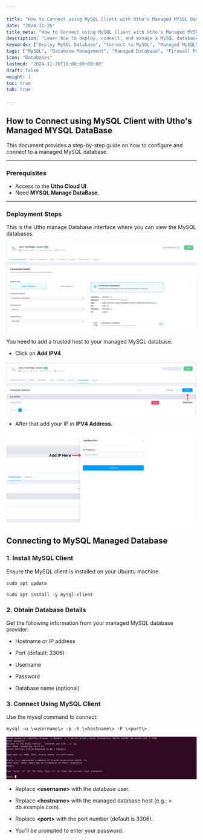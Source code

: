 ```yaml
---

title: "How to Connect using MySQL Client with Utho's Managed MYSQL DataBase"
date: "2024-11-26"
title_meta: "How to Connect using MySQL Client with Utho's Managed MYSQL DataBase"
description: "Learn how to deploy, connect, and manage a MySQL database using a managed interface. This guide covers trusted host setup, connecting with MySQL client, user and database management, creating backups, setting up firewalls, and securely deleting databases. Perfect for simplifying database management while ensuring security and scalability."
keywords: ["Deploy MySQL Database", "Connect to MySQL", "Managed MySQL", "Database Firewall", "MySQL Backup", "Database User Management"]
tags: ["MySQL", "Database Management", "Managed Database", "Firewall Protection", "Database Backups", "Utho Cloud","Utho Cloud Databases"]
icon: "Databases"
lastmod: "2024-11-26T10:00:00+00:00"
draft: false
weight: 1
toc: true
tab: true

---
```


## **How to Connect using MySQL Client with Utho's Managed MYSQL DataBase**

This document provides a step-by-step guide on how to configure and connect to a managed MySQL database.

---

### **Prerequisites**
- Access to the **Utho Cloud UI**.
- Need **MYSQL Manage DataBase**.  

---

### **Deployment Steps**

This is the Utho manage Database interface where you can view the MySQL
databases.

![](images/image14.png)

You need to add a trusted host to your managed MySQL database.

-   Click on **Add IPV4**

![](images/image2.png)

-   After that add your IP in I**PV4 Address.**

![](images/image3.png)


## **Connecting to MySQL Managed Database**

### **1. Install MySQL Client**

Ensure the MySQL client is installed on your Ubuntu machine.
```
sudo apt update
```

```
sudo apt install -y mysql-client 
```
### **2. Obtain Database Details**

Get the following information from your managed MySQL database provider:

-   Hostname or IP address

-   Port (default: 3306)

-   Username

-   Password

-   Database name (optional)

### 

### 

### **3. Connect Using MySQL Client**

Use the mysql command to connect:
```
mysql -u \<username\> -p -h \<hostname\> -P \<port\>
```

![](images/image19.png)

-   Replace **\<username\>** with the database user.

-   Replace **\<hostname\>** with the managed database host (e.g.: > db.example.com).

-   Replace **\<port\>** with the port number (default is 3306).

-   You\'ll be prompted to enter your password.

